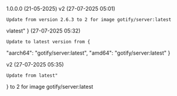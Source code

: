 1.0.0.0 (21-05-2025)
v2 (27-07-2025 05:01)

    Update from version 2.6.3 to 2 for image gotify/server:latest


vlatest"
} (27-07-2025 05:32)

    Update to latest version from {
  "aarch64": "gotify/server:latest",
  "amd64": "gotify/server:latest"
}

v2 (27-07-2025 05:35)

    Update from latest"
} to 2 for image gotify/server:latest

